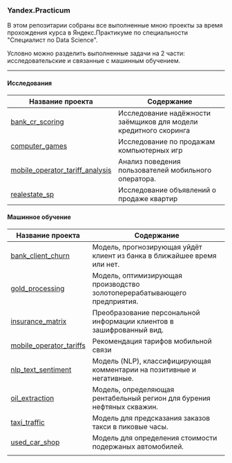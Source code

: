 ### Yandex.Practicum  

В этом репозитарии собраны все выполненные мною проекты за время прохождения курса 
в Яндекс.Практикуме по специальности "Специалист по Data Science".  

Условно можно разделить выполненные задачи на 2 части: исследовательские и связанные с машинным обучением.

___

#### Исследования
Название проекта | Содержание
-----------------|----------------------
[bank_cr_scoring](https://github.com/Toomas-A/Yandex.Practicum/tree/master/bank_cr_scoring)  | Исследование надёжности заёмщиков для модели кредитного скоринга
[computer_games](https://github.com/Toomas-A/Yandex.Practicum/tree/master/computer_games)   | Исследование по продажам компьютерных игр
[mobile_operator_tariff_analysis](https://github.com/Toomas-A/Yandex.Practicum/tree/master/mobile_operator_tariff_analysis)| Анализ поведения пользователей мобильного оператора.
[realestate_sp](https://github.com/Toomas-A/Yandex.Practicum/tree/master/realestate_sp)| Исследование объявлений о продаже квартир
   


#### Машинное обучение
Название проекта | Содержание
-----------------|----------------------
[bank_client_churn](https://github.com/Toomas-A/Yandex.Practicum/tree/master/bank_client_churn)| Модель, прогнозирующая уйдёт клиент из банка в ближайшее время или нет.
[gold_processing](https://github.com/Toomas-A/Yandex.Practicum/tree/master/gold_processing)| Модель, оптимизирующая производство золотоперерабатывающего предприятия.
[insurance_matrix](https://github.com/Toomas-A/Yandex.Practicum/tree/master/insurance_matrix)| Преобразование персональной информации  клиентов в зашифрованный вид.
[mobile_operator_tariffs](https://github.com/Toomas-A/Yandex.Practicum/tree/master/mobile_operator_tariffs)| Рекомендация тарифов мобильной связи
[nlp_text_sentiment](https://github.com/Toomas-A/Yandex.Practicum/tree/master/nlp_text_sentiment)| Модель (NLP), классифицирующая комментарии на позитивные и негативные.
[oil_extraction](https://github.com/Toomas-A/Yandex.Practicum/tree/master/oil_extraction)|Модель, определяющая рентабельный регион для бурения нефтяных скважин.
[taxi_traffic](https://github.com/Toomas-A/Yandex.Practicum/tree/master/taxi_traffic)| Модель для предсказания заказов такси в пиковые часы.
[used_car_shop](https://github.com/Toomas-A/Yandex.Practicum/tree/master/used_car_shop)| Модель для определения стоимости подержаных автомобилей.
    | 
